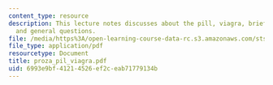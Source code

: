 ```yaml
---
content_type: resource
description: This lecture notes discusses about the pill, viagra, brief word on prozac,
  and general questions.
file: /media/https%3A/open-learning-course-data-rc.s3.amazonaws.com/sts-062j-drugs-politics-and-culture-spring-2006/6993e9bf41214526ef2ceab71779134b_proza_pil_viagra.pdf
file_type: application/pdf
resourcetype: Document
title: proza_pil_viagra.pdf
uid: 6993e9bf-4121-4526-ef2c-eab71779134b
---
```

